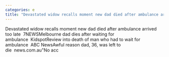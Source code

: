 ```yaml
---
categories: e
title: "Devastated widow recalls moment new dad died after ambulance arrived too late  7NEWS"
---
```

Devastated widow recalls moment new dad died after ambulance arrived too late&nbsp;&nbsp;7NEWSMelbourne dad dies after waiting for ambulance&nbsp;&nbsp;KidspotReview into death of man who had to wait for ambulance&nbsp;&nbsp;ABC NewsAwful reason dad, 36, was left to die&nbsp;&nbsp;news.com.au"No acc